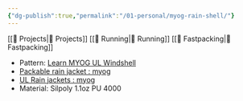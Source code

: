 ```yaml
---
{"dg-publish":true,"permalink":"/01-personal/myog-rain-shell/"}
---
```



[[📘 Projects\|📘 Projects]] [[📘 Running\|📘 Running]] [[📘 Fastpacking\|📘 Fastpacking]]

* Pattern: [Learn MYOG UL Windshell](https://learnmyog.com/windshell.html)
* [Packable rain jacket : myog](https://www.reddit.com/r/myog/comments/v1vr59/packable_rain_jacket/)
* [UL Rain jackets : myog](https://www.reddit.com/r/myog/comments/w7ul47/ul_rain_jackets/)
* Material: Silpoly 1.1oz PU 4000